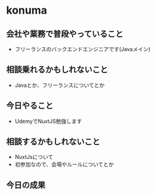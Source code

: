 # konuma

## 会社や業務で普段やっていること

- フリーランスのバックエンドエンジニアです(Javaメイン)

## 相談乗れるかもしれないこと

- Javaとか、フリーランスについてとか

## 今日やること

- UdemyでNuxtJS勉強します

## 相談するかもしれないこと

- NuxtJsについて
- 初参加なので、会場やルールについてとか

## 今日の成果
